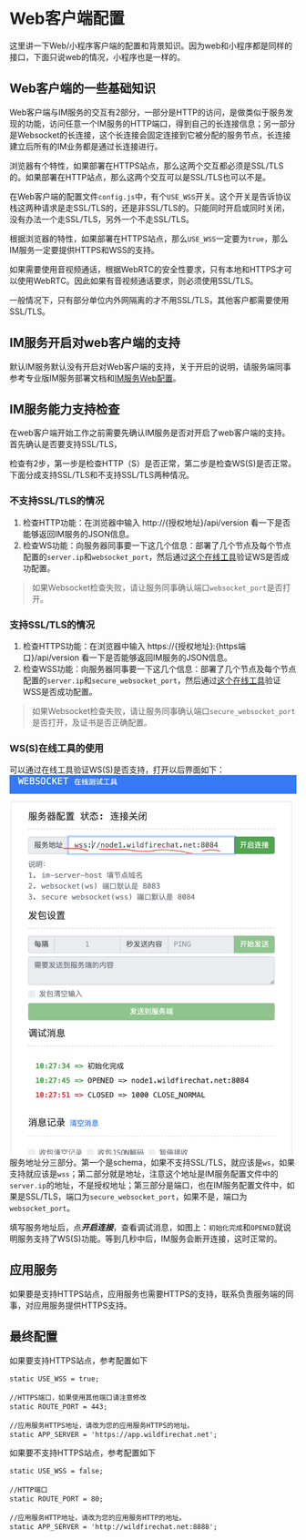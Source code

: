 # Web客户端配置
这里讲一下Web/小程序客户端的配置和背景知识。因为web和小程序都是同样的接口，下面只说web的情况，小程序也是一样的。

## Web客户端的一些基础知识
Web客户端与IM服务的交互有2部分，一部分是HTTP的访问，是做类似于服务发现的功能，访问任意一个IM服务的HTTP端口，得到自己的长连接信息；另一部分是Websocket的长连接，这个长连接会固定连接到它被分配的服务节点，长连接建立后所有的IM业务都是通过长连接进行。

浏览器有个特性，如果部署在HTTPS站点，那么这两个交互都必须是SSL/TLS的。如果部署在HTTP站点，那么这两个交互可以是SSL/TLS也可以不是。

在Web客户端的配置文件```config.js```中，有个```USE_WSS```开关。这个开关是告诉协议栈这两种请求是走SSL/TLS的，还是非SSL/TLS的。只能同时开启或同时关闭，没有办法一个走SSL/TLS，另外一个不走SSL/TLS。

根据浏览器的特性，如果部署在HTTPS站点，那么```USE_WSS```一定要为```true```，那么IM服务一定要提供HTTPS和WSS的支持。

如果需要使用音视频通话，根据WebRTC的安全性要求，只有本地和HTTPS才可以使用WebRTC。因此如果有音视频通话要求，则必须使用SSL/TLS。

一般情况下，只有部分单位内外网隔离的才不用SSL/TLS，其他客户都需要使用SSL/TLS。

## IM服务开启对web客户端的支持
默认IM服务默认没有开启对Web客户端的支持，关于开启的说明，请服务端同事参考专业版IM服务部署文档和[IM服务Web配置](./im_server_config.md)。

## IM服务能力支持检查
在web客户端开始工作之前需要先确认IM服务是否对开启了web客户端的支持。首先确认是否要支持SSL/TLS，

检查有2步，第一步是检查HTTP（S）是否正常，第二步是检查WS(S)是否正常。下面分成支持SSL/TLS和不支持SSL/TLS两种情况。

### 不支持SSL/TLS的情况
1. 检查HTTP功能：在浏览器中输入 http://{授权地址}/api/version 看一下是否能够返回IM服务的JSON信息。
2. 检查WS功能：向服务器同事要一下这几个信息：部署了几个节点及每个节点配置的```server.ip```和```websocket_port```，然后通过[这个在线工具](http://docs.wildfirechat.cn/web/wstool/index.html)验证WS是否成功配置。

  > 如果Websocket检查失败，请让服务同事确认端口```websocket_port```是否打开。

### 支持SSL/TLS的情况
1. 检查HTTPS功能：在浏览器中输入 https://{授权地址}:{https端口}/api/version 看一下是否能够返回IM服务的JSON信息。
2. 检查WSS功能：向服务器同事要一下这几个信息：部署了几个节点及每个节点配置的```server.ip```和```secure_websocket_port```，然后通过[这个在线工具](http://docs.wildfirechat.cn/web/wstool/index.html)验证WSS是否成功配置。

  > 如果Websocket检查失败，请让服务同事确认端口```secure_websocket_port```是否打开，及证书是否正确配置。

### WS(S)在线工具的使用
可以通过在线工具验证WS(S)是否支持，打开以后界面如下：
![ws_verify](./websocket_verify.png)
服务地址分三部分。第一个是schema，如果不支持SSL/TLS，就应该是```ws```，如果支持就应该是```wss```；第二部分就是地址，注意这个地址是IM服务配置文件中的```server.ip```的地址，不是授权地址；第三部分是端口，也在IM服务配置文件中，如果是SSL/TLS，端口为```secure_websocket_port```，如果不是，端口为```websocket_port```。

填写服务地址后，点***开启连接***，查看调试消息，如图上：```初始化完成```和```OPENED```就说明服务支持了WS(S)功能。等到几秒中后，IM服务会断开连接，这时正常的。

## 应用服务
如果要是支持HTTPS站点，应用服务也需要HTTPS的支持，联系负责服务端的同事，对应用服务提供HTTPS支持。

## 最终配置
如果要支持HTTPS站点，参考配置如下
```
static USE_WSS = true;

//HTTPS端口，如果使用其他端口请注意修改
static ROUTE_PORT = 443;

//应用服务HTTPS地址，请改为您的应用服务HTTPS的地址。
static APP_SERVER = 'https://app.wildfirechat.net';
```

如果要不支持HTTPS站点，参考配置如下
```
static USE_WSS = false;

//HTTP端口
static ROUTE_PORT = 80;

//应用服务HTTP地址，请改为您的应用服务HTTP的地址。
static APP_SERVER = 'http://wildfirechat.net:8888';
```
